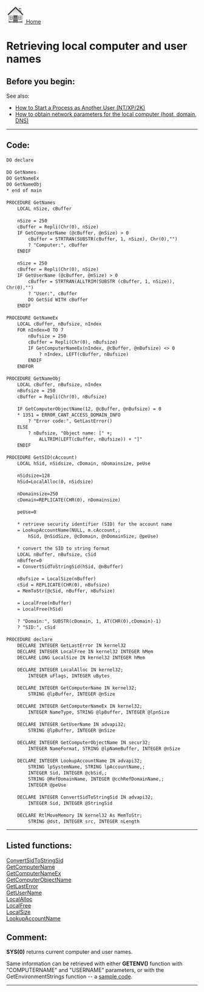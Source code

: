 [<img src="../images/home.png"> Home ](https://github.com/VFPX/Win32API)  

# Retrieving local computer and user names

## Before you begin:
See also:

* [How to Start a Process as Another User (NT/XP/2K)](sample_426.md)  
* [How to obtain network parameters for the local computer (host, domain, DNS)](sample_348.md)  
  
***  


## Code:
```foxpro  
DO declare

DO GetNames
DO GetNameEx
DO GetNameObj
* end of main

PROCEDURE GetNames
	LOCAL nSize, cBuffer

	nSize = 250
	cBuffer = Repli(Chr(0), nSize)
	IF GetComputerName (@cBuffer, @nSize) > 0
		cBuffer = STRTRAN(SUBSTR(cBuffer, 1, nSize), Chr(0),"")
		? "Computer:", cBuffer
	ENDIF

	nSize = 250
	cBuffer = Repli(Chr(0), nSize)
	IF GetUserName (@cBuffer, @nSize) > 0
		cBuffer = STRTRAN(ALLTRIM(SUBSTR (cBuffer, 1, nSize)), Chr(0),"")
		? "User:", cBuffer
		DO GetSid WITH cBuffer
	ENDIF

PROCEDURE GetNameEx
	LOCAL cBuffer, nBufsize, nIndex
	FOR nIndex=0 TO 7
		nBufsize = 250
		cBuffer = Repli(Chr(0), nBufsize)
		IF GetComputerNameEx(nIndex, @cBuffer, @nBufsize) <> 0
			? nIndex, LEFT(cBuffer, nBufsize)
		ENDIF
	ENDFOR

PROCEDURE GetNameObj
	LOCAL cBuffer, nBufsize, nIndex
	nBufsize = 250
	cBuffer = Repli(Chr(0), nBufsize)

	IF GetComputerObjectName(12, @cBuffer, @nBufsize) = 0
	* 1351 = ERROR_CANT_ACCESS_DOMAIN_INFO
		? "Error code:", GetLastError()
	ELSE
		? nBufsize, "Object name: [" +;
			ALLTRIM(LEFT(cBuffer, nBufsize)) + "]"
	ENDIF

PROCEDURE GetSID(cAccount)
	LOCAL hSid, nSidsize, cDomain, nDomainsize, peUse

	nSidsize=128
	hSid=LocalAlloc(0, nSidsize)

	nDomainsize=250
	cDomain=REPLICATE(CHR(0), nDomainsize)
	
	peUse=0

	* retrieve security identifier (SID) for the account name
	= LookupAccountName(NULL, m.cAccount,;
		hSid, @nSidSize, @cDomain, @nDomainSize, @peUse)

	* convert the SID to string format
	LOCAL nBuffer, nBufsize, cSid
	nBuffer=0
	= ConvertSidToStringSid(hSid, @nBuffer)

	nBufsize = LocalSize(nBuffer)
	cSid = REPLICATE(CHR(0), nBufsize)
	= MemToStr(@cSid, nBuffer, nBufsize)

	= LocalFree(nBuffer)
	= LocalFree(hSid)
	
	? "Domain:", SUBSTR(cDomain, 1, AT(CHR(0),cDomain)-1)
	? "SID:", cSid

PROCEDURE declare
	DECLARE INTEGER GetLastError IN kernel32
	DECLARE INTEGER LocalFree IN kernel32 INTEGER hMem
	DECLARE LONG LocalSize IN kernel32 INTEGER hMem

	DECLARE INTEGER LocalAlloc IN kernel32;
		INTEGER uFlags, INTEGER uBytes

	DECLARE INTEGER GetComputerName IN kernel32;
		STRING @lpBuffer, INTEGER @nSize

	DECLARE INTEGER GetComputerNameEx IN kernel32;
		INTEGER NameType, STRING @lpBuffer, INTEGER @lpnSize

	DECLARE INTEGER GetUserName IN advapi32;
		STRING @lpBuffer, INTEGER @nSize

	DECLARE INTEGER GetComputerObjectName IN secur32;
		INTEGER NameFormat, STRING @lpNameBuffer, INTEGER @nSize

	DECLARE INTEGER LookupAccountName IN advapi32;
		STRING lpSystemName, STRING lpAccountName,;
		INTEGER Sid, INTEGER @cbSid,;
		STRING @RefDomainName, INTEGER @cchRefDomainName,;
		INTEGER @peUse

	DECLARE INTEGER ConvertSidToStringSid IN advapi32;
		INTEGER Sid, INTEGER @StringSid

	DECLARE RtlMoveMemory IN kernel32 As MemToStr;
		STRING @dst, INTEGER src, INTEGER nLength  
```  
***  


## Listed functions:
[ConvertSidToStringSid](../libraries/advapi32/ConvertSidToStringSid.md)  
[GetComputerName](../libraries/kernel32/GetComputerName.md)  
[GetComputerNameEx](../libraries/kernel32/GetComputerNameEx.md)  
[GetComputerObjectName](../libraries/secur32/GetComputerObjectName.md)  
[GetLastError](../libraries/kernel32/GetLastError.md)  
[GetUserName](../libraries/advapi32/GetUserName.md)  
[LocalAlloc](../libraries/kernel32/LocalAlloc.md)  
[LocalFree](../libraries/kernel32/LocalFree.md)  
[LocalSize](../libraries/kernel32/LocalSize.md)  
[LookupAccountName](../libraries/advapi32/LookupAccountName.md)  

## Comment:
**SYS(0)** returns current computer and user names.   
  
Same information can be retrieved with either **GETENV()** function with "COMPUTERNAME" and "USERNAME" parameters, or with the GetEnvironmentStrings function -- a [sample code](sample_089.md).  
  
***  

